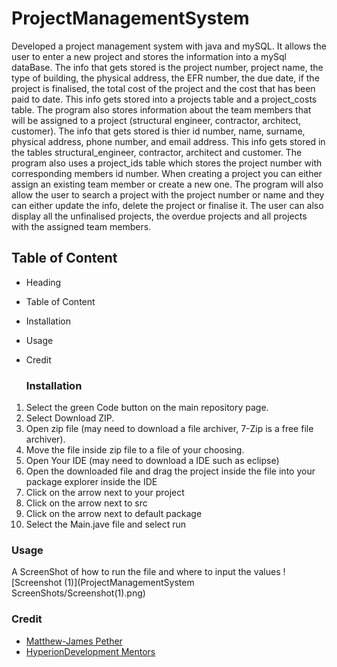 # ProjectManagementSystem

Developed a project management system with java and mySQL. It allows the user to enter a new project and stores the information into a mySql dataBase. The info that gets stored is the project number, project name, the type of building, the physical address, the EFR number, the due date, if the project is finalised, the total cost of the project and the cost that has been paid to date. This info gets stored into a projects table and a project_costs table. The program also stores information about the team members that will be assigned to a project (structural engineer, contractor, architect, customer). The info that gets stored is thier id number, name, surname, physical address, phone number, and email address. This info gets stored in the tables structural_engineer, contractor, architect and customer. The program also uses a project_ids table which stores the project number with corresponding members id number. When creating a project you can either assign an existing team member or create a new one. The program will also allow the user to search a project with the project number or name and they can either update the info, delete the project or finalise it. The user can also display all the unfinalised projects, the overdue projects and all projects with the assigned team members.

## Table of Content
* Heading
* Table of Content
* Installation
* Usage
* Credit

  ### Installation
1. Select the green Code button on the main repository page.
1. Select Download ZIP.
1. Open zip file (may need to download a file archiver, 7-Zip is a free file archiver).
1. Move the file inside zip file to a file of your choosing.
1. Open Your IDE (may need to download a IDE such as eclipse)
1. Open the downloaded file and drag the project inside the file into your package explorer inside the IDE
1. Click on the arrow next to your project
1. Click on the arrow next to src
1. Click on the arrow next to default package
1. Select the Main.jave file and select run

### Usage
A ScreenShot of how to run the file and where to input the values
![Screenshot (1)](ProjectManagementSystem ScreenShots/Screenshot(1).png)

### Credit
* [Matthew-James Pether](https://www.linkedin.com/in/m-j-pether-150793301)
* [HyperionDevelopment Mentors](https://www.hyperiondev.com/)
